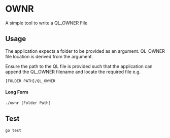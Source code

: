 # OWNR 

A simple tool to write a QL_OWNER File 

## Usage
The application expects a folder to be provided as an argument.
QL_OWNER file location is derived from the argument.

Ensure the path to the QL file is provided such that the application can
append the QL_OWNER filename and locate the required file e.g.

```
[FOLDER PATH]/QL_OWNER
```

#### Long Form

```bash
./ownr [Folder Path]
```

## Test

```bash
go test
```
